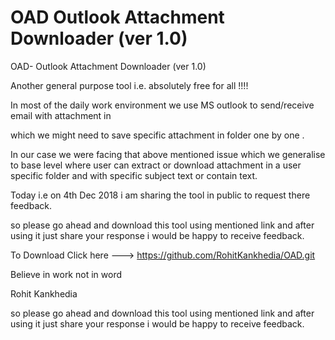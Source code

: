 # OAD Outlook Attachment Downloader (ver 1.0)
OAD- Outlook Attachment Downloader (ver 1.0)


Another general purpose tool  i.e. absolutely free for all !!!!



In most of the daily work environment we use MS outlook to send/receive email with attachment in

which we might need to save specific attachment in folder one by one .



In our case we were facing that above mentioned issue which we generalise to base level where user can extract or download attachment in a user specific folder and with specific subject text or contain text.





Today i.e on 4th Dec 2018 i am sharing the tool in public to request there feedback.



so please go ahead and download this tool using mentioned link and after using it just share your response i would be happy to receive feedback.



To Download Click here --->  https://github.com/RohitKankhedia/OAD.git














Believe in work not in word


Rohit Kankhedia



so please go ahead and download this tool using mentioned link and after using it just share your response i would be happy to receive feedback.
